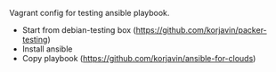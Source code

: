Vagrant config for testing ansible playbook.

  - Start from debian-testing box (https://github.com/korjavin/packer-testing)
  - Install ansible
  - Copy playbook (https://github.com/korjavin/ansible-for-clouds)


